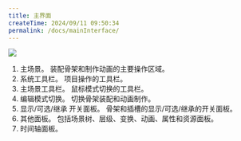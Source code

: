 ```yaml
---
title: 主界面
createTime: 2024/09/11 09:50:34
permalink: /docs/mainInterface/
---
```

![](p1.png)

1. 主场景。 装配骨架和制作动画的主要操作区域。
2. 系统工具栏。 项目操作的工具栏。
3. 主场景工具栏。 鼠标模式切换的工具栏。
4. 编辑模式切换。 切换骨架装配和动画制作。
5. 显示/可选/继承 开关面板。 骨架和插槽的显示/可选/继承的开关面板。
6. 其他面板。 包括场景树、层级、变换、动画、属性和资源面板。
7. 时间轴面板。
